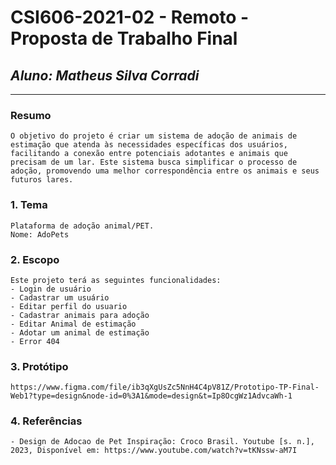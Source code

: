 # **CSI606-2021-02 - Remoto - Proposta de Trabalho Final**

## *Aluno: Matheus Silva Corradi*

--------------

<!-- Descrever um resumo sobre o trabalho. -->

### Resumo

    O objetivo do projeto é criar um sistema de adoção de animais de estimação que atenda às necessidades específicas dos usuários, facilitando a conexão entre potenciais adotantes e animais que precisam de um lar. Este sistema busca simplificar o processo de adoção, promovendo uma melhor correspondência entre os animais e seus futuros lares.

<!-- Apresentar o tema. -->
### 1. Tema

    Plataforma de adoção animal/PET.
    Nome: AdoPets

<!-- Descrever e limitar o escopo da aplicação. -->
### 2. Escopo

    Este projeto terá as seguintes funcionalidades:
    - Login de usuário
    - Cadastrar um usuário
    - Editar perfil do usuario
    - Cadastrar animais para adoção
    - Editar Animal de estimação
    - Adotar um animal de estimação
    - Error 404

<!-- Apresentar restrições de funcionalidades e de escopo. -->
### 3. Protótipo

    https://www.figma.com/file/ib3qXgUsZc5NnH4C4pV81Z/Prototipo-TP-Final-Web1?type=design&node-id=0%3A1&mode=design&t=Ip8OcgWz1AdvcaWh-1

### 4. Referências

    - Design de Adocao de Pet Inspiração: Croco Brasil. Youtube [s. n.], 2023, Disponível em: https://www.youtube.com/watch?v=tKNssw-aM7I
